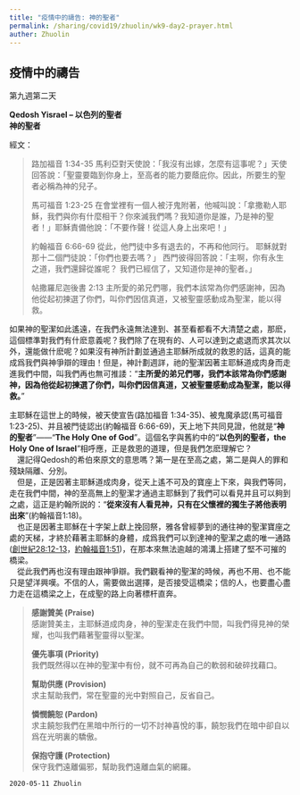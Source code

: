 ```yaml
---
title: "疫情中的禱告: 神的聖者"
permalink: /sharing/covid19/zhuolin/wk9-day2-prayer.html
auther: Zhuolin
---
```

## 疫情中的禱告
第九週第二天  

**Qedosh Yisrael  – 以色列的聖者**  
**神的聖者**  

經文：  
>
>路加福音 1:34-35 馬利亞對天使說：「我沒有出嫁，怎麼有這事呢？」天使回答說：「聖靈要臨到你身上，至高者的能力要蔭庇你。因此，所要生的聖者必稱為神的兒子。  
>
>馬可福音 1:23-25  在會堂裡有一個人被汙鬼附著，他喊叫說：「拿撒勒人耶穌，我們與你有什麼相干？你來滅我們嗎？我知道你是誰，乃是神的聖者！」耶穌責備他說：「不要作聲！從這人身上出來吧！」  
>
>約翰福音 6:66-69 從此，他門徒中多有退去的，不再和他同行。 耶穌就對那十二個門徒說：「你們也要去嗎？」 西門彼得回答說：「主啊，你有永生之道，我們還歸從誰呢？ 我們已經信了，又知道你是神的聖者。」  
>
>帖撒羅尼迦後書 2:13 主所愛的弟兄們哪，我們本該常為你們感謝神，因為他從起初揀選了你們，叫你們因信真道，又被聖靈感動成為聖潔，能以得救。  

如果神的聖潔如此遙遠，在我們永遠無法達到、甚至看都看不大清楚之處，那麽，這個標準對我們有什麽意義呢？我們除了在現有的、人可以達到之處退而求其次以外，還能做什麽呢？如果沒有神所計劃並通過主耶穌所成就的救恩的話，這真的能成爲我們與神爭辯的理由！但是，神計劃週詳，祂的聖潔因著主耶穌道成肉身而走進我們中間，叫我們再也無可推諉：“**主所愛的弟兄們哪，我們本該常為你們感謝神，因為他從起初揀選了你們，叫你們因信真道，又被聖靈感動成為聖潔，能以得救。**”  

主耶穌在這世上的時候，被天使宣告(路加福音 1:34-35)、被鬼魔承認(馬可福音 1:23-25)、并且被門徒認出(約翰福音 6:66-69)，天上地下共同見證，他就是“**神的聖者**”——“**The Holy One of God**”。這個名字與舊約中的“**以色列的聖者，the Holy One of Israel**”相呼應，正是救恩的道理，但是我們怎麽理解它？  
　還記得Qedosh的希伯來原文的意思嗎？第一是在至高之處，第二是與人的罪和殘缺隔離、分別。  
　但是，正是因著主耶穌道成肉身，從天上遙不可及的寶座上下來，與我們等同，走在我們中間，神的至高無上的聖潔才通過主耶穌到了我們可以看見并且可以夠到之處，這正是約翰所説的：“**從來沒有人看見神，只有在父懷裡的獨生子將他表明出來**”(約翰福音1:18)。  
　也正是因著主耶穌在十字架上獻上挽回祭，雅各曾經夢到的通往神的聖潔寶座之處的天梯，才終於藉著主耶穌的身體，成爲我們可以到達神的聖潔之處的唯一通路([創世紀28:12-13](https://www.biblegateway.com/passage/?search=genesis28.12-13&version=CUVMPT)，[約翰福音1:51](https://www.biblegateway.com/passage/?search=john1.51&version=CUVMPT))，在那本來無法逾越的鴻溝上搭建了堅不可摧的橋梁。  
　從此我們再也沒有理由跟神爭辯。我們觀看神的聖潔的時候，再也不用、也不能只是望洋興嘆。不信的人，需要做出選擇，是否接受這橋梁；信的人，也要盡心盡力走在這橋梁之上，在成聖的路上向著標杆直奔。   

>
>**感謝贊美 (Praise)**  
>感謝贊美主，主耶穌道成肉身，神的聖潔走在我們中間，叫我們得見神的榮耀，也叫我們藉著聖靈得以聖潔。  
>
>**優先事項 (Priority)**  
>我們既然得以在神的聖潔中有份，就不可再為自己的軟弱和破碎找藉口。  
>
>**幫助供應 (Provision)**  
>求主幫助我們，常在聖靈的光中對照自己，反省自己。  
>
>**憐憫饒恕 (Pardon)**  
>求主饒恕我們在黑暗中所行的一切不討神喜悅的事，饒恕我們在暗中卻自以爲在光明裏的驕傲。  
>
>**保抱守護 (Protection)**  
>保守我們遠離偏邪，幫助我們遠離血氣的網羅。  

`2020-05-11 Zhuolin`
